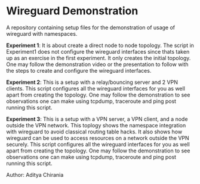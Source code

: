 # Wireguard Demonstration
A repository containing setup files for the demonstration of usage of wireguard with namespaces. 

**Experiment 1**: It is about create a direct node to node topology. The script in Experiment1 does not configure the wireguard interfaces since thats taken up as an exercise in the first experiment. It only creates the initial topology. One may follow the demonstration video or the presentation to follow with the steps to create and configure the wireguard interfaces. 

**Experiment 2**: This is a setup with a relay/bouncing server and 2 VPN clients. This script configures all the wireguard interfaces for you as well apart from creating the topology. One may follow the demonstration to see observations one can make using tcpdump, traceroute and ping post running this script. 

**Experiment 3**: This is a setup with a VPN server, a VPN client, and a node outside the VPN network. This toplogy shows the namespace integration with wireguard to avoid classical routing table hacks. It also shows how wireguard can be used to access resources on a network outside the VPN securely. This script configures all the wireguard interfaces for you as well apart from creating the topology. One may follow the demonstration to see observations one can make using tcpdump, traceroute and ping post running this script. 

Author: 
Aditya Chirania
